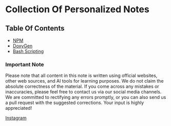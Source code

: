 # Collection Of Personalized Notes

## Table Of Contents

- [NPM](/src/Node.md)
- [DoxyGen](/src/Doxygen.md)
- [Bash Scripting]()

### Important Note

Please note that all content in this note is written using official websites, other web sources, and AI tools for learning purposes. We do not claim the absolute correctness of the material. If you come across any mistakes or inaccuracies, please feel free to contact us via our social media channels. We are committed to rectifying any errors promptly, or you can also send us a pull request with the suggested corrections. Your input is highly appreciated!

[Instagram](https://www.instagram.com/thecaptaan/)
